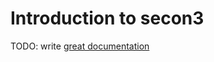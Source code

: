 # Introduction to secon3

TODO: write [great documentation](http://jacobian.org/writing/what-to-write/)
